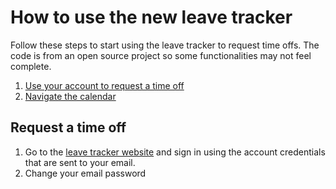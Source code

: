 # How to use the new leave tracker
Follow these steps to start using the leave tracker to request time offs. The code is from an open source project so some functionalities may not feel complete. 
 1. [Use your account to request a time off](#Request)
 2. [Navigate the calendar](http://example.com/) 

## <a name="Request"></a> Request a time off

 1. Go to the [leave tracker website](http://leavemanager.altumview.com/jorani) and sign in using the account credentials that are sent to your email.
 2. Change your email password

<!--stackedit_data:
eyJoaXN0b3J5IjpbLTQwMjE4MDAzLDE2MTUxMTU2NCwxNDYzNz
UwNjkyLDc1NTcyNzA4NiwtMTA1MjIwNDk0MCwxODQ3MzY2NjI0
LDE1OTQ5NDYxODQsLTYwMzg3MzEwLC0xMTIyNTczMzE2LDUyNT
g2NjYxNiwtNTMxNjE1MjgzLC01MTA5NDQyNjQsLTE1OTk5MTYw
MjEsODY5MzIzMjQ2XX0=
-->